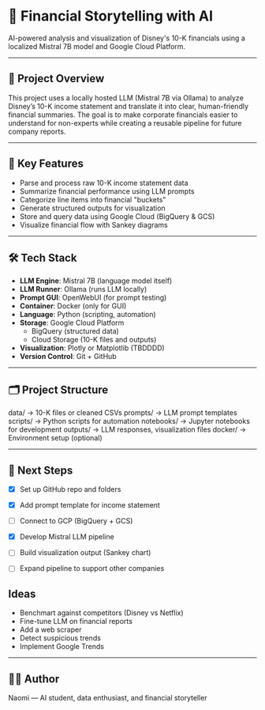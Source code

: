 # 🧠 Financial Storytelling with AI

AI-powered analysis and visualization of Disney's 10-K financials using a localized Mistral 7B model and Google Cloud Platform.

---

## 📌 Project Overview

This project uses a locally hosted LLM (Mistral 7B via Ollama) to analyze Disney’s 10-K income statement and translate it into clear, human-friendly financial summaries. The goal is to make corporate financials easier to understand for non-experts while creating a reusable pipeline for future company reports.

---

## 🧠 Key Features

- Parse and process raw 10-K income statement data
- Summarize financial performance using LLM prompts
- Categorize line items into financial "buckets"
- Generate structured outputs for visualization
- Store and query data using Google Cloud (BigQuery & GCS)
- Visualize financial flow with Sankey diagrams

---

## 🛠️ Tech Stack

- **LLM Engine**: Mistral 7B (language model itself)
- **LLM Runner**: Ollama (runs LLM locally)
- **Prompt GUI**: OpenWebUI (for prompt testing)
- **Container**: Docker (only for GUI)
- **Language**: Python (scripting, automation)
- **Storage**: Google Cloud Platform
  - BigQuery (structured data)
  - Cloud Storage (10-K files and outputs)
- **Visualization**: Plotly or Matplotlib (TBDDDD)
- **Version Control**: Git + GitHub 

---

## 🗂️ Project Structure

data/ → 10-K files or cleaned CSVs
prompts/ → LLM prompt templates
scripts/ → Python scripts for automation
notebooks/ → Jupyter notebooks for development
outputs/ → LLM responses, visualization files
docker/ → Environment setup (optional)


---

## 🚀 Next Steps

- [x] Set up GitHub repo and folders 
- [x] Add prompt template for income statement
- [ ] Connect to GCP (BigQuery + GCS)
- [x] Develop Mistral LLM pipeline
- [ ] Build visualization output (Sankey chart)
- [ ] Expand pipeline to support other companies


## Ideas 

- Benchmart against competitors (Disney vs Netflix)
- Fine-tune LLM on financial reports 
- Add a web scraper  
- Detect suspicious trends
- Implement Google Trends 


---

## 👩‍💻 Author

Naomi — AI student, data enthusiast, and financial storyteller 


